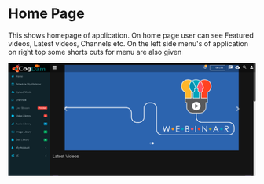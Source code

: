 # Home Page

This shows homepage of application. On home page user can see Featured videos, Latest videos, Channels etc. On the left side menu's of application on right top some shorts cuts for menu are also given

![](.gitbook/assets/homepage.PNG)

